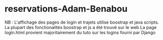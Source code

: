 # reservations-Adam-Benabou

NB : L'affichage des pages de login et trajets utilise boostrap et java scripts. La plupart des fonctionalités boostrap et js a été trouvé sur le web
La page login.html provient majoritairement du tuto sur les logins fourni par Django 